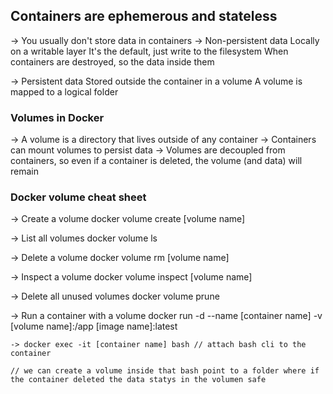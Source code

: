 ## Containers are ephemerous and stateless
-> You usually don't store data in containers
-> Non-persistent data
    Locally on a writable layer
    It's the default, just write to the filesystem
    When containers are destroyed, so the data inside them

 -> Persistent data
    Stored outside the container in a volume
    A volume is mapped to a logical folder

### Volumes in Docker

-> A volume is a directory that lives outside of any container
-> Containers can mount volumes to persist data
-> Volumes are decoupled from containers, so even if a container is deleted, the volume (and data) will remain


### Docker volume cheat sheet

-> Create a volume
    docker volume create [volume name]

-> List all volumes
    docker volume ls

-> Delete a volume
    docker volume rm [volume name]

-> Inspect a volume
    docker volume inspect [volume name]

-> Delete all unused volumes
    docker volume prune   

-> Run a container with a volume
    docker run -d --name [container name] -v [volume name]:/app  [image name]:latest

    -> docker exec -it [container name] bash // attach bash cli to the container

    // we can create a volume inside that bash point to a folder where if the container deleted the data statys in the volumen safe